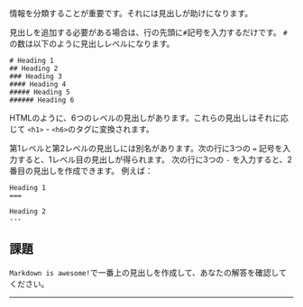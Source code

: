 情報を分類することが重要です。それには見出しが助けになります。

見出しを追加する必要がある場合は、行の先頭に`#`記号を入力するだけです。 `#`の数は以下のように見出しレベルになります。

    # Heading 1
    ## Heading 2
    ### Heading 3
    #### Heading 4
    ##### Heading 5
    ###### Heading 6

HTMLのように、6つのレベルの見出しがあります。これらの見出しはそれに応じて `<h1>` - `<h6>`のタグに変換されます。

第1レベルと第2レベルの見出しには別名があります。次の行に3つの `=` 記号を入力すると、1レベル目の見出しが得られます。
次の行に3つの `-` を入力すると、2番目の見出しを作成できます。 例えば：

    Heading 1
    ===

    Heading 2
    ---

## 課題

`Markdown is awesome!`で一番上の見出しを作成して、あなたの解答を確認してください。

---
